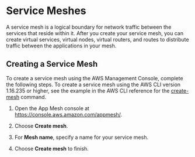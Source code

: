 # Service Meshes<a name="meshes"></a>

A service mesh is a logical boundary for network traffic between the services that reside within it\. After you create your service mesh, you can create virtual services, virtual nodes, virtual routers, and routes to distribute traffic between the applications in your mesh\.

## Creating a Service Mesh<a name="create-mesh"></a>

To create a service mesh using the AWS Management Console, complete the following steps\. To create a service mesh using the AWS CLI version 1\.16\.235 or higher, see the example in the AWS CLI reference for the [create\-mesh](https://docs.aws.amazon.com/cli/latest/reference/appmesh/create-mesh.html) command\.

1. Open the App Mesh console at [https://console\.aws\.amazon\.com/appmesh/](https://console.aws.amazon.com/appmesh/)\.

1. Choose **Create mesh**\.

1. For **Mesh name**, specify a name for your service mesh\.

1. Choose **Create mesh** to finish\.